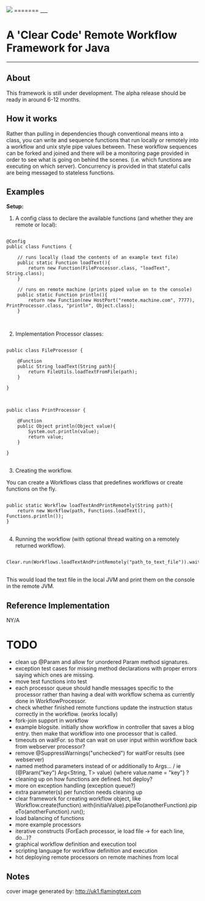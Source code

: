 <img src="http://dl.dropbox.com/u/21134784/Clear4j_trans.png"/>
=======
___

A 'Clear Code' Remote Workflow Framework for Java
===============================
---


About
-----

This framework is still under development. The alpha release should be ready in around 6-12 months.

How it works
------------

Rather than pulling in dependencies though conventional means into a class,
you can write and sequence functions that run locally or remotely into a workflow and unix style pipe values between.
These workflow sequences can be forked and joined and there will be a monitoring page provided
in order to see what is going on behind the scenes. (i.e. which functions are executing on which server).
Concurrency is provided in that stateful calls are being messaged to stateless functions.

Examples
--------

<b>Setup:</b>

1. A config class to declare the available functions (and whether they are remote or local):

<pre>
<code>
@Config
public class Functions {

    // runs locally (load the contents of an example text file)
	public static Function loadText(){
		return new Function(FileProcessor.class, "loadText", String.class);
	}

    // runs on remote machine (prints piped value on to the console)
	public static Function println(){
		return new Function(new HostPort("remote.machine.com", 7777), PrintProcessor.class, "println", Object.class);
	}

</code>
</pre>

2. Implementation Processor classes:

<pre>
<code>
public class FileProcessor {

	@Function
	public String loadText(String path){
		return FileUtils.loadTextFromFile(path);
	}

}
</code>
</pre>

<pre>
<code>
public class PrintProcessor {

	@Function
	public Object println(Object value){
        System.out.println(value);
        return value;
	}

}
</code>
</pre>

3. Creating the workflow.

You can create a Workflows class that predefines workflows or create functions on the fly.

<pre>
<code>
public static Workflow loadTextAndPrintRemotely(String path){
    return new Workflow(path, Functions.loadText(), Functions.println());
}
</code>
</pre>

4. Running the workflow (with optional thread waiting on a remotely returned workflow).

<pre>
<code>
Clear.run(Workflows.loadTextAndPrintRemotely("path_to_text_file")).waitFor();
</code>
</pre>

This would load the text file in the local JVM and print them on the console in the remote JVM.




Reference Implementation
-----------------------

NY/A


TODO
====
* clean up @Param and allow for unordered Param method signatures.
* exception test cases for missing method declarations with proper errors saying which ones are missing.
* move test functions into test
* each processor queue should handle messages specific to the processor rather than having a deal with workflow schema as currently done in WorkflowProcessor.
* check whether finished remote functions update the instruction status correctly in the workflow. (works locally)
* fork-join support in workflow
* example blogsite. initially show workflow in controller that saves a blog entry. then make that workflow into one processor that is called.
* timeouts on waitFor. so that can wait on user input within workflow back from webserver processor?
* remove @SuppressWarnings("unchecked") for waitFor results (see webserver)
* named method parameters instead of or additionally to Args... / ie (@Param("key") Arg<String, T> value) {where value.name = "key"} ?
* cleaning up on how functions are defined. hot deploy?
* more on exception handling (exception queue?)
* extra parameter(s) per function needs cleaning up
* clear framework for creating workflow object, like Workflow.create(function).with(initialValue).pipeTo(anotherFunction).pipeTo(anotherFunction).run();
* load balancing of functions
* more example processors
* iterative constructs (ForEach processor, ie load file -> for each line, do...)?
* graphical workflow definition and execution tool
* scripting language for workflow definition and execution
* hot deploying remote processors on remote machines from local

Notes
-----
cover image generated by: http://uk1.flamingtext.com

